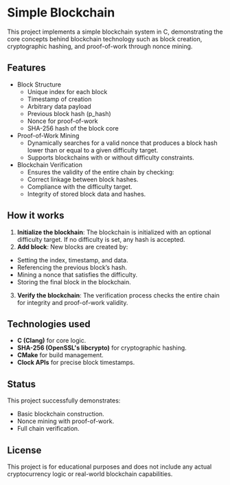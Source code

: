 # Simple Blockchain

This project implements a simple blockchain system in C, demonstrating the core concepts behind blockchain technology such as block creation, cryptographic hashing, and proof-of-work through nonce mining.

## Features

- Block Structure
  - Unique index for each block
  - Timestamp of creation
  - Arbitrary data payload
  - Previous block hash (p_hash)
  - Nonce for proof-of-work
  - SHA-256 hash of the block core
- Proof-of-Work Mining
  - Dynamically searches for a valid nonce that produces a block hash lower than or equal to a given difficulty target.
  - Supports blockchains with or without difficulty constraints.
- Blockchain Verification
  - Ensures the validity of the entire chain by checking:
  - Correct linkage between block hashes.
  - Compliance with the difficulty target.
  - Integrity of stored block data and hashes.

## How it works

1. **Initialize the blockhain**: The blockchain is initialized with an optional difficulty target. If no difficulty is set, any hash is accepted.
2. **Add block**: New blocks are created by:

- Setting the index, timestamp, and data.
- Referencing the previous block’s hash.
- Mining a nonce that satisfies the difficulty.
- Storing the final block in the blockchain.

3. **Verify the blockchain**: The verification process checks the entire chain for integrity and proof-of-work validity.

## Technologies used

- **C (Clang)** for core logic.
- **SHA-256 (OpenSSL's libcrypto)** for cryptographic hashing.
- **CMake** for build management.
- **Clock APIs** for precise block timestamps.

## Status

This project successfully demonstrates:

- Basic blockchain construction.
- Nonce mining with proof-of-work.
- Full chain verification.

## License

This project is for educational purposes and does not include any actual cryptocurrency logic or real-world blockchain capabilities.
